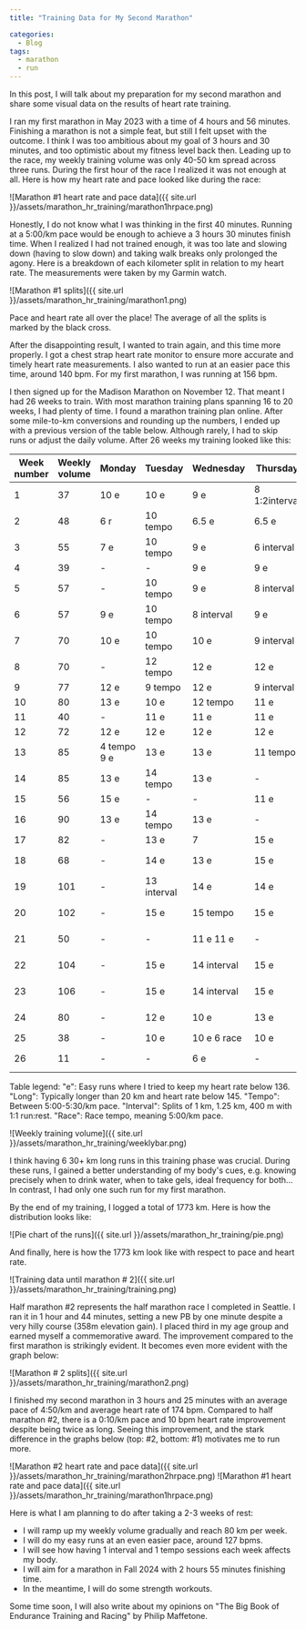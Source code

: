```yaml
---
title: "Training Data for My Second Marathon"

categories:
  - Blog
tags:
  - marathon
  - run
---
```


In this post, I will talk about my preparation for my second marathon and share some visual data on the results of heart rate training.

I ran my first marathon in May 2023 with a time of 4 hours and 56 minutes. Finishing a marathon is not a simple feat, but still I felt upset with the outcome. I think I was too ambitious about my goal of 3 hours and 30 minutes, and too optimistic about my fitness level back then. Leading up to the race, my weekly training volume was only 40-50 km spread across three runs. During the first hour of the race I realized it was not enough at all. Here is how my heart rate and pace looked like during the race:

![Marathon #1 heart rate and pace data]({{ site.url }}/assets/marathon_hr_training/marathon1hrpace.png)

Honestly, I do not know what I was thinking in the first 40 minutes. Running at a 5:00/km pace would be enough to achieve a 3 hours 30 minutes finish time. When I realized I had not trained enough, it was too late and slowing down (having to slow down) and taking walk breaks only prolonged the agony. Here is a breakdown of each kilometer split in relation to my heart rate. The measurements were taken by my Garmin watch.

![Marathon #1 splits]({{ site.url }}/assets/marathon_hr_training/marathon1.png)

Pace and heart rate all over the place! The average of all the splits is marked by the black cross.

After the disappointing result, I wanted to train again, and this time more properly. I got a chest strap heart rate monitor to ensure more accurate and timely heart rate measurements. I also wanted to run at an easier pace this time, around 140 bpm. For my first marathon, I was running at 156 bpm.

I then signed up for the Madison Marathon on November 12. That meant I had 26 weeks to train. With most marathon training plans spanning 16 to 20 weeks, I had plenty of time. I found a marathon training plan online. After some mile-to-km conversions and rounding up the numbers, I ended up with a previous version of the table below. Although rarely, I had to skip runs or adjust the daily volume. After 26 weeks my training looked like this:

|   Week number     | Weekly volume	|	Monday		|	Tuesday		|	Wednesday	|	Thursday			|	Friday			|	Saturday				| Sunday				|
|-------------------------|-----------------------|--------------------|-------------------|-------------------|-----------------------|-------------------|--------------------------|-----------------------|
| 1                           | 37						|	10 e				|	10 e				|	9 e				|	8 1:2interval		|	-					|		-						|	-						|
| 2                           |  48						|	6 r				|	10 tempo		|	6.5 e			|	6.5 e				|	6 r				|		13, last 2 mp	|	-						|
| 3                           |  55						|	7 e				|	10 tempo		|	9 e				|	6 interval			|	7 r				|		16					|	-						|
| 4                           |  39						|	-					|	-					|	9 e				|	9 e					|	-					|		-						|	21 race			|
| 5                           |  57						|	-					|	10 tempo		|	9 e				|	8 interval			|	9 e				|		20, last 1 mp	|	-						|
| 6                           |  57						|	9 e				|	10 tempo		|	8 interval		|	9 e					|	21				|		-						|	-						|
| 7                           |  70						|	10 e				|	10 tempo		|	10 e				|	9 interval			|	10 e				|		21 long				|	-						|
| 8                           |   70						|	-					|	12 tempo		|	12 e				|	12 e					|	12 e				|		22 long				|	-						|
| 9                           |  77						|	12 e				|	9 tempo		|	12 e				|	9	 interval		|	12 e				|		23 long				|	-						|
| 10                         |  80						|	13 e				|	10 e				|	12 tempo		|	11 e					|	11 e				|		23 long				|	-						|
| 11                         |  40						|	-					|	11 e				|	11 e				|	11 e					|	-					|		-						|	7 e					|
| 12                         |  72						|	12 e				|	12 e				|	12 e				|	12 e					|	12 e				|		12 e					|	-						|
| 13                         |  85						|	4 tempo 9 e	|	13 e				|	13 e				|	11 tempo			|	10 e				|		-						|	25 long				|
| 14                         |  85						|	13 e				|	14 tempo		|	13 e				|	-						|	-					|		30 long				|	15 e					|
| 15                         |  56						|	15 e				|	-					|	-					|	11 e					|	15 e				|		15 e					|	-						|
| 16                         |  90						|	13 e				|	14 tempo		|	13 e				|	-						|	26 long			|		13 e					|	11 e					|
| 17                         |  82						|	-					|	13 e				|	7					|	15 e					|	15 e				|		-						|	32 long				|
| 18                         |  68						|	-					|	14 e				|	13 e				|	15 e					|	14 tempo		|		12 e					|	-						|
| 19                         |  101						|	-					|	13 interval	|	14 e				|	14 e					|	14 e				|		13 tempo			|	33 long				|
| 20                         |  102						|	-					|	15 e				|	15 tempo		|	15 e					|	13 interval	|		14 e					|	30 long				|
| 21                         |  50						|	-					|	-					|	11 e 11 e		|	-						|	14 interval	|		14 e					|	-						|
| 22                         |  104						|	-					|	15 e				|	14 interval	|	15 e					|	15 e				|		15 e					|	30 long	 2 race	|
| 23                         |  106						|	-					|	15 e				|	14 interval	|	15 e					|	15 e				|		15 e					|	32 long	 5 race	|
| 24                         |  80						|	-					|	12 e				|	10 e				|	13 e					|	12 interval	|		12 e					|	21 long				|
| 25                         |  38						|	-					|	10 e				|	10 e	6 race	|	10 e					|	-					|		8 e					|	-						|
| 26                         |  11						|	-					|	-					|	6 e				|	-						|	-					|		5 shakeout		|	42 race 1 e		|

Table legend:
"e": Easy runs where I tried to keep my heart rate below 136.
"Long": Typically longer than 20 km and heart rate below 145.
"Tempo": Between 5:00-5:30/km pace.
"Interval": Splits of 1 km, 1.25 km, 400 m with 1:1 run:rest.
"Race": Race tempo, meaning 5:00/km pace.

![Weekly training volume]({{ site.url }}/assets/marathon_hr_training/weeklybar.png)

I think having 6 30+ km long runs in this training phase was crucial. During these runs, I gained a better understanding of my body's cues, e.g. knowing precisely when to drink water, when to take gels, ideal frequency for both... In contrast, I had only one such run for my first marathon.

By the end of my training, I logged a total of 1773 km. Here is how the distribution looks like:

![Pie chart of the runs]({{ site.url }}/assets/marathon_hr_training/pie.png)

And finally, here is how the 1773 km look like with respect to pace and heart rate.

![Training data until marathon # 2]({{ site.url }}/assets/marathon_hr_training/training.png)

Half marathon #2 represents the half marathon race I completed in Seattle. I ran it in 1 hour and 44 minutes, setting a new PB by one minute despite a very hilly course (358m elevation gain). I placed third in my age group and earned myself a commemorative award. The improvement compared to the first marathon is strikingly evident. It becomes even more evident with the graph below:

![Marathon # 2 splits]({{ site.url }}/assets/marathon_hr_training/marathon2.png)

I finished my second marathon in 3 hours and 25 minutes with an average pace of 4:50/km and average heart rate of 174 bpm. Compared to half marathon #2, there is a 0:10/km pace and 10 bpm heart rate improvement despite being twice as long. Seeing this improvement, and the stark difference in the graphs below (top: #2, bottom: #1) motivates me to run more.

![Marathon #2 heart rate and pace data]({{ site.url }}/assets/marathon_hr_training/marathon2hrpace.png)
![Marathon #1 heart rate and pace data]({{ site.url }}/assets/marathon_hr_training/marathon1hrpace.png)

Here is what I am planning to do after taking a 2-3 weeks of rest:
- I will ramp up my weekly volume gradually and reach 80 km per week.
- I will do my easy runs at an even easier pace, around 127 bpms.
- I will see how having 1 interval and 1 tempo sessions each week affects my body.
- I will aim for a marathon in Fall 2024 with 2 hours 55 minutes finishing time.
- In the meantime, I will do some strength workouts.

Some time soon, I will also write about my opinions on "The Big Book of Endurance Training and Racing" by Philip Maffetone.